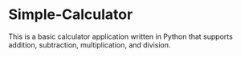 # Simple-Calculator
This is a basic calculator application written in Python that supports addition, subtraction, multiplication, and division.
